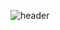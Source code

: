 ![header](https://capsule-render.vercel.app/api?type=wave&color=auto&height=300&section=header&HeyEveryone&fontSize=90)
